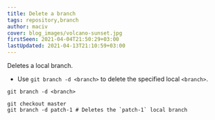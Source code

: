 ```yaml
---
title: Delete a branch
tags: repository,branch
author: maciv
cover: blog_images/volcano-sunset.jpg
firstSeen: 2021-04-04T21:50:29+03:00
lastUpdated: 2021-04-13T21:10:59+03:00
---
```


Deletes a local branch.

- Use `git branch -d <branch>` to delete the specified local `<branch>`.

```shell
git branch -d <branch>
```

```shell
git checkout master
git branch -d patch-1 # Deletes the `patch-1` local branch
```
